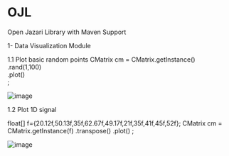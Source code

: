 # OJL
Open Jazari Library with Maven Support

1- Data Visualization Module

1.1 Plot basic random points
CMatrix cm = CMatrix.getInstance()  
                .rand(1,100)  
                .plot()  
                ;
                
![image](https://github.com/hakmesyo/OJL/assets/3868513/93fc4c53-14dd-4062-88f8-988b002688aa)

1.2 Plot 1D signal

float[] f={20.12f,50.13f,35f,62.67f,49.17f,21f,35f,41f,45f,52f};
CMatrix cm = CMatrix.getInstance(f)
                .transpose()
                .plot()
                ;
                
![image](https://github.com/hakmesyo/OJL/assets/3868513/04b77c0e-1e33-4bf5-bc87-bde3b7ab9a46)

